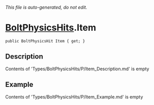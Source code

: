 *This file is auto-generated, do not edit.*

# [BoltPhysicsHits](Types/BoltPhysicsHits.md).Item
`public BoltPhysicsHit Item { get; }`
## Description
Contents of 'Types/BoltPhysicsHits/P/Item_Description.md' is empty
## Example
Contents of 'Types/BoltPhysicsHits/P/Item_Example.md' is empty
